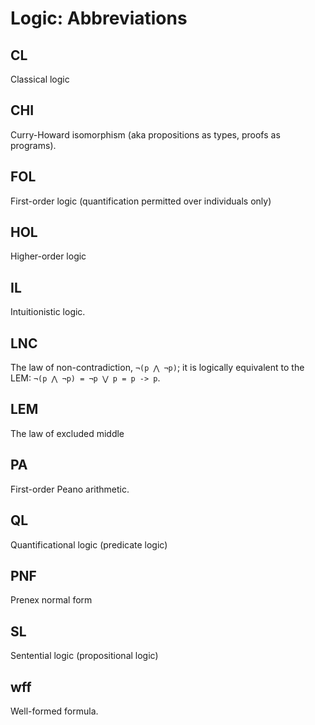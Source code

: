 # Logic: Abbreviations


## CL
Classical logic

## CHI
Curry-Howard isomorphism (aka propositions as types, proofs as programs).

## FOL
First-order logic (quantification permitted over individuals only)

## HOL
Higher-order logic

## IL
Intuitionistic logic.

## LNC
The law of non-contradiction, `¬(p ⋀ ¬p)`; it is logically equivalent to the LEM: `¬(p ⋀ ¬p) = ¬p ⋁ p = p -> p`.

## LEM
The law of excluded middle

## PA
First-order Peano arithmetic.

## QL
Quantificational logic (predicate logic)

## PNF
Prenex normal form

## SL
Sentential logic (propositional logic)

## wff
Well-formed formula.
